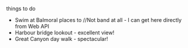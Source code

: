 things to do
 - Swim at Balmoral
places to //Not band at all - I can get here directly from Web API
 - Harbour bridge lookout - excellent view!
 - Great Canyon day walk - spectacular!

